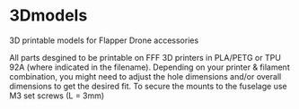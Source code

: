 # 3Dmodels
3D printable models for Flapper Drone accessories

All parts desgined to be printable on FFF 3D printers in PLA/PETG or TPU 92A (where indicated in the filename). Depending on your printer & filament combination, you might need to adjust the hole dimensions and/or overall dimensions to get the desired fit. To secure the mounts to the fuselage use M3 set screws (L = 3mm)
